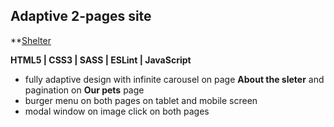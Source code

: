 ## Adaptive 2-pages site

\*\*[Shelter](https://ekaterinaeg.github.io/shelter/)

**HTML5 | CSS3 | SASS | ESLint | JavaScript**

- fully adaptive design with infinite carousel on page **About the sleter** and pagination on **Our pets** page
- burger menu on both pages on tablet and mobile screen
- modal window on image click on both pages
